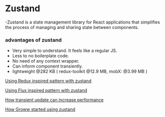 
# Zustand
 -Zustand is a state management library for React applications that simplifies the process of managing and sharing state between components.
### advantages of zustand
 -  Very simple to understand. It feels like a regular JS.
 -  Less to no boilerplate code.
 - No need of any context wrapper.
 - Can inform component transiently.
 - lightweight @282 KB ( redux-toolkit @12.9 MB,   mobX: @3.99 MB )
 



[Using Redux inspired pattern  with zustand](https://docs.pmnd.rs/zustand/recipes/recipes#can%27t-live-without-redux-like-reducers-and-action-types?)

[Using Flux inspired pattern with zustand](https://docs.pmnd.rs/zustand/guides/flux-inspired-practice)

[How transient update can increase performance](https://codesandbox.io/s/white-cache-eujv1z?file=/src/index.js)

[How Groww started using zustand](https://tech.groww.in/simplifying-state-management-with-zustand-redux-saga-vs-zustand-12006a9f55de)
  
